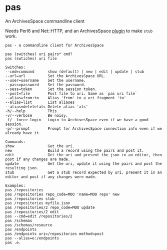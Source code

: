 # pas
An ArchivesSpace commandline client

Needs Perl6 and Net::HTTP, and an ArchivesSpace [plugin](https://github.com/jambun/pas_endpoints) to make `stub` work.


    pas - a commandline client for ArchivesSpace

    pas (switches) uri pairs* cmd?
    pas (swtiches) uri file

    Switches:
    --cmd=command      show (default) | new | edit | update | stub
    --url=url          Set the ArchivesSpace URL.
    --user=username    Set the username.
    --pass=password    Set the password.
    --sess=token       Set the session token.
    --post=file        Post file to uri. Same as `pas uri file`
    --alias=from:to    Alias 'from' to a uri fragment 'to'
    --alias=list       List aliases
    --alias=delete!als Delete alias 'als'
    -h/--help          This.
    -v/--verbose       Be noisy.
    -f/--force-login   Login to ArchivesSpace even if we have a good session.
    -p/--prompt        Prompt for ArchivesSpace connection info even if we already have it.

    Commands:
    show               Get the uri.
    new                Build a record using the pairs and post it.
    edit               Get the uri and present the json in an editor, then post if any changes are made.
    update             Get the uri, update it using the pairs and post the resulting json.
    stub               Get a stub record expected by uri, present it in an editor and post if any changes were made.

    Examples:
    pas /repositories
    pas /repositories repo_code=MOO 'name=MOO repo' new
    pas /repositories stub
    pas /repositories myfile.json
    pas /repositories/2 repo_code=MOO update
    pas /repositories/2 edit
    pas --cmd=edit /repositories/2
    pas /schemas
    pas /schemas/resource
    pas /endpoints
    pas /endpoints uri=/repositories method=post
    pas --alias=e:/endpoints
    pas .e.
